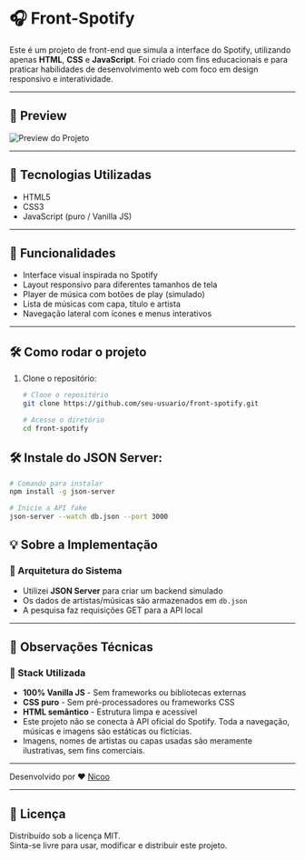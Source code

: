 # 🎧 Front-Spotify

Este é um projeto de front-end que simula a interface do Spotify, utilizando apenas **HTML**, **CSS** e **JavaScript**. Foi criado com fins educacionais e para praticar habilidades de desenvolvimento web com foco em design responsivo e interatividade.

---

## 📸 Preview

![Preview do Projeto](./assets/preview.png) <!-- Altere o caminho se necessário -->

---

## 🚀 Tecnologias Utilizadas

- HTML5
- CSS3
- JavaScript (puro / Vanilla JS)

---

## 🧩 Funcionalidades

- Interface visual inspirada no Spotify
- Layout responsivo para diferentes tamanhos de tela
- Player de música com botões de play (simulado)
- Lista de músicas com capa, título e artista
- Navegação lateral com ícones e menus interativos

---

## 🛠 Como rodar o projeto

1. Clone o repositório:
   ```bash
   # Clone o repositório
   git clone https://github.com/seu-usuario/front-spotify.git

   # Acesse o diretório
   cd front-spotify
   ```
## 🛠 Instale do JSON Server:

   ```bash
   # Comando para instalar
   npm install -g json-server

   # Inicie a API fake
   json-server --watch db.json --port 3000
```
## 💡 Sobre a Implementação

### 📡 Arquitetura do Sistema
- Utilizei **JSON Server** para criar um backend simulado
- Os dados de artistas/músicas são armazenados em `db.json`
- A pesquisa faz requisições GET para a API local
---
## 📌 Observações Técnicas

### 🧰 Stack Utilizada
- **100% Vanilla JS** - Sem frameworks ou bibliotecas externas
- **CSS puro** - Sem pré-processadores ou frameworks CSS
- **HTML semântico** - Estrutura limpa e acessível
- Este projeto não se conecta à API oficial do Spotify. Toda a navegação, músicas e imagens são estáticas ou fictícias.
- Imagens, nomes de artistas ou capas usadas são meramente ilustrativas, sem fins comerciais.

---

Desenvolvido por ❤️ [Nicoo](https://github.com/Nicoo200)
 
---
  
## 📄 Licença

Distribuído sob a licença MIT.  
Sinta-se livre para usar, modificar e distribuir este projeto.



